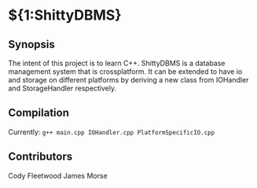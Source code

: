 # ${1:ShittyDBMS}
## Synopsis
The intent of this project is to learn C++.  ShittyDBMS is a database management system that is crossplatform.  It can be extended to have io and storage on different platforms by deriving a new class from IOHandler and StorageHandler respectively.

## Compilation
Currently: `g++ main.cpp IOHandler.cpp PlatformSpecificIO.cpp`

## Contributors
Cody Fleetwood
James Morse